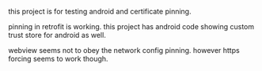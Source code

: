 this project is for testing android and certificate pinning.

pinning in retrofit is working. this project has android code showing custom trust store for android as well.

webview seems not to obey the network config pinning. however https forcing seems to work though.
